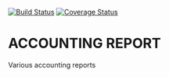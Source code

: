 [![Build Status](https://travis-ci.org/open-synergy/opnsynid-accounting-report.svg?branch=8.0)](https://travis-ci.org/open-synergy/opnsynid-accounting-report)
[![Coverage Status](https://coveralls.io/repos/github/open-synergy/opnsynid-accounting-report/badge.svg?branch=8.0)](https://coveralls.io/github/open-synergy/opnsynid-accounting-report?branch=8.0)

# ACCOUNTING REPORT

Various accounting reports
